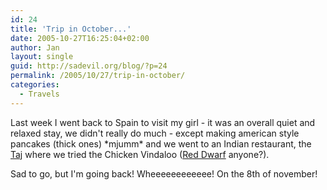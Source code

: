 ```yaml
---
id: 24
title: 'Trip in October...'
date: 2005-10-27T16:25:04+02:00
author: Jan
layout: single
guid: http://sadevil.org/blog/?p=24
permalink: /2005/10/27/trip-in-october/
categories:
  - Travels
---
```

Last week I went back to Spain to visit my girl - it was an overall quiet and relaxed stay, we didn't really do much - except making american style pancakes (thick ones) \*mjumm\* and we went to an Indian restaurant, the [Taj](http://www.restaurantetaj.com/) where we tried the Chicken Vindaloo ([Red Dwarf](http://www.reddwarf.co.uk/) anyone?).

Sad to go, but I'm going back! Wheeeeeeeeeeee! On the 8th of november!